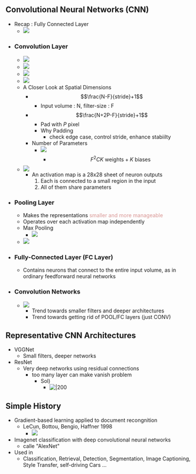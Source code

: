 ## Convolutional Neural Networks (CNN)
- Recap : Fully Connected Layer 
	- ![](https://i.imgur.com/kiEe2HZ.png)
- ### Convolution Layer
	- ![](https://i.imgur.com/OJbajUZ.png)
	- ![](https://i.imgur.com/k2l1IIN.png)
	- ![](https://i.imgur.com/9ZeM0jp.png)
	- ![](https://i.imgur.com/0FkjFuf.png)
	- A Closer Look at Spatial Dimensions
		- $$\frac{N-F}{stride}+1$$
			- Input volume : N, filter-size : F
		- $$\frac{N+2P-F}{stride}+1$$
			- Pad with $P$ pixel
			- Why Padding
				- check edge case, control stride, enhance stabiilty
		- Number of Parameters
			- ![](https://i.imgur.com/mjpHPIo.png)
				- $$F^2CK\ \text{weights} + K\ \text{biases}$$
	- ![](https://i.imgur.com/XUCFaOI.png)
		- An activation map is a 28x28 sheet of neuron outputs
			1. Each is connected to a small region in the input
			2. All of them share parameters
- ### Pooling Layer
	- Makes the representations <font color="#d99694">smaller and more manageable</font>
	- Operates over each activation map independently
	- Max Pooling
		- ![](https://i.imgur.com/RtbbjNx.png)
	- ![](https://i.imgur.com/mWua0bc.png)
- ### Fully-Connected Layer (FC Layer)
	- Contains neurons that connect to the entire input volume, as in ordinary feedforward neural networks
- ### Convolution Networks
	- ![](https://i.imgur.com/TMABpy7.png)
		- Trend towards smaller filters and deeper architectures
		- Trend towards getting rid of POOL/FC layers (just CONV)
## Representative CNN Architectures
- VGGNet
	- Small filters, deeper networks
- ResNet
	- Very deep networks using residual connections
		- too many layer can make vanish problem
			- Sol)  
				- ![|200](https://i.imgur.com/lNLH9mP.png)

## Simple History
- Gradient-based learning applied to document recongnition
	- LeCun, Bottou, Bengio, Haffner 1998
		- ![](https://i.imgur.com/08pOBSj.png)
- Imagenet classification with deep convolutional neural networks
	- calle "AlexNet"
- Used in
	- Classification, Retrieval, Detection, Segmentation, Image Captioning, Style Transfer, self-driving Cars ...